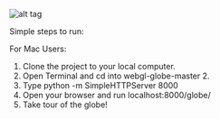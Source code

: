 ![alt tag](https://drive.google.com/a/miamioh.edu/file/d/0B3UPslA_BCzRa21ra0hUMVlJcTg/view?usp=sharing)

Simple steps to run:

For Mac Users:

1. Clone the project to your local computer.
2. Open Terminal and cd into webgl-globe-master 2.
3. Type python -m SimpleHTTPServer 8000
4. Open your browser and run localhost:8000/globe/
5. Take tour of the globe!

